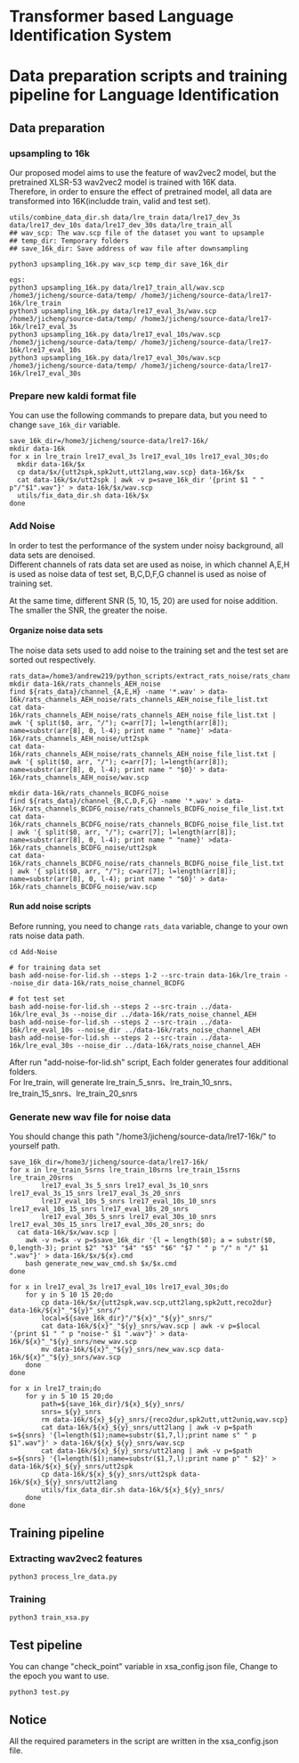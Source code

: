# Transformer based Language Identification System
# Data preparation scripts and training pipeline for Language Identification

## Data preparation
### upsampling to 16k
Our proposed model aims to use the feature of wav2vec2 model, but the pretrained XLSR-53 wav2vec2 model is trained with 16K data. <br>
Therefore, in order to ensure the effect of pretrained model, all data are transformed into 16K(includde train, valid and test set).

```
utils/combine_data_dir.sh data/lre_train data/lre17_dev_3s data/lre17_dev_10s data/lre17_dev_30s data/lre_train_all
## wav_scp: The wav.scp file of the dataset you want to upsample
## temp_dir: Temporary folders
## save_16k_dir: Save address of wav file after downsampling

python3 upsampling_16k.py wav_scp temp_dir save_16k_dir

egs:
python3 upsampling_16k.py data/lre17_train_all/wav.scp /home3/jicheng/source-data/temp/ /home3/jicheng/source-data/lre17-16k/lre_train
python3 upsampling_16k.py data/lre17_eval_3s/wav.scp /home3/jicheng/source-data/temp/ /home3/jicheng/source-data/lre17-16k/lre17_eval_3s
python3 upsampling_16k.py data/lre17_eval_10s/wav.scp /home3/jicheng/source-data/temp/ /home3/jicheng/source-data/lre17-16k/lre17_eval_10s
python3 upsampling_16k.py data/lre17_eval_30s/wav.scp /home3/jicheng/source-data/temp/ /home3/jicheng/source-data/lre17-16k/lre17_eval_30s
```


### Prepare new kaldi format file
You can use the following commands to prepare data, but you need to change ```save_16k_dir``` variable.
```
save_16k_dir=/home3/jicheng/source-data/lre17-16k/
mkdir data-16k
for x in lre_train lre17_eval_3s lre17_eval_10s lre17_eval_30s;do
  mkdir data-16k/$x
  cp data/$x/{utt2spk,spk2utt,utt2lang,wav.scp} data-16k/$x
  cat data-16k/$x/utt2spk | awk -v p=save_16k_dir '{print $1 " " p"/"$1".wav"}' > data-16k/$x/wav.scp
  utils/fix_data_dir.sh data-16k/$x
done
```

### Add Noise
In order to test the performance of the system under noisy background, all data sets are denoised.<br>
Different channels of rats data set are used as noise, in which channel A,E,H is used as noise data of test set, B,C,D,F,G channel is used as noise of training set.

At the same time, different SNR (5, 10, 15, 20) are used for noise addition.<br>
The smaller the SNR, the greater the noise.<br>

#### Organize noise data sets
The noise data sets used to add noise to the training set and the test set are sorted out respectively.
```
rats_data=/home3/andrew219/python_scripts/extract_rats_noise/rats_channels/
mkdir data-16k/rats_channels_AEH_noise
find ${rats_data}/channel_{A,E,H} -name '*.wav' > data-16k/rats_channels_AEH_noise/rats_channels_AEH_noise_file_list.txt
cat data-16k/rats_channels_AEH_noise/rats_channels_AEH_noise_file_list.txt | awk '{ split($0, arr, "/"); c=arr[7]; l=length(arr[8]); name=substr(arr[8], 0, l-4); print name " "name}' >data-16k/rats_channels_AEH_noise/utt2spk
cat data-16k/rats_channels_AEH_noise/rats_channels_AEH_noise_file_list.txt | awk '{ split($0, arr, "/"); c=arr[7]; l=length(arr[8]); name=substr(arr[8], 0, l-4); print name " "$0}' > data-16k/rats_channels_AEH_noise/wav.scp

mkdir data-16k/rats_channels_BCDFG_noise
find ${rats_data}/channel_{B,C,D,F,G} -name '*.wav' > data-16k/rats_channels_BCDFG_noise/rats_channels_BCDFG_noise_file_list.txt
cat data-16k/rats_channels_BCDFG_noise/rats_channels_BCDFG_noise_file_list.txt | awk '{ split($0, arr, "/"); c=arr[7]; l=length(arr[8]); name=substr(arr[8], 0, l-4); print name " "name}' >data-16k/rats_channels_BCDFG_noise/utt2spk
cat data-16k/rats_channels_BCDFG_noise/rats_channels_BCDFG_noise_file_list.txt | awk '{ split($0, arr, "/"); c=arr[7]; l=length(arr[8]); name=substr(arr[8], 0, l-4); print name " "$0}' > data-16k/rats_channels_BCDFG_noise/wav.scp
```
#### Run add noise scripts
Before running, you need to change ```rats_data``` variable, change to your own rats noise data path.

```
cd Add-Noise

# for training data set
bash add-noise-for-lid.sh --steps 1-2 --src-train data-16k/lre_train --noise_dir data-16k/rats_noise_channel_BCDFG

# fot test set
bash add-noise-for-lid.sh --steps 2 --src-train ../data-16k/lre_eval_3s --noise_dir ../data-16k/rats_noise_channel_AEH
bash add-noise-for-lid.sh --steps 2 --src-train ../data-16k/lre_eval_10s --noise_dir ../data-16k/rats_noise_channel_AEH
bash add-noise-for-lid.sh --steps 2 --src-train ../data-16k/lre_eval_30s --noise_dir ../data-16k/rats_noise_channel_AEH
```
After run "add-noise-for-lid.sh" script, Each folder generates four additional folders.<br>
For lre_train, will generate lre_train_5_snrs、lre_train_10_snrs、lre_train_15_snrs、lre_train_20_snrs

### Generate new wav file for noise data

You should change this path "/home3/jicheng/source-data/lre17-16k/" to yourself path.
```
save_16k_dir=/home3/jicheng/source-data/lre17-16k/
for x in lre_train_5srns lre_train_10srns lre_train_15srns lre_train_20srns 
        lre17_eval_3s_5_snrs lre17_eval_3s_10_snrs lre17_eval_3s_15_snrs lre17_eval_3s_20_snrs 
        lre17_eval_10s_5_snrs lre17_eval_10s_10_snrs lre17_eval_10s_15_snrs lre17_eval_10s_20_snrs 
        lre17_eval_30s_5_snrs lre17_eval_30s_10_snrs lre17_eval_30s_15_snrs lre17_eval_30s_20_snrs; do
  cat data-16k/$x/wav.scp | 
    awk -v n=$x -v p=$save_16k_dir '{l = length($0); a = substr($0, 0,length-3); print $2" "$3" "$4" "$5" "$6" "$7 " " p "/" n "/" $1 ".wav"}' > data-16k/$x/${x}.cmd
    bash generate_new_wav_cmd.sh $x/$x.cmd
done

for x in lre17_eval_3s lre17_eval_10s lre17_eval_30s;do
    for y in 5 10 15 20;do
        cp data-16k/$x/{utt2spk,wav.scp,utt2lang,spk2utt,reco2dur} data-16k/${x}"_"${y}"_snrs/"
        local=${save_16k_dir}"/"${x}"_"${y}"_snrs/"
        cat data-16k/${x}"_"${y}_snrs/wav.scp | awk -v p=$local '{print $1 " " p "noise-" $1 ".wav"}' > data-16k/${x}"_"${y}_snrs/new_wav.scp
        mv data-16k/${x}"_"${y}_snrs/new_wav.scp data-16k/${x}"_"${y}_snrs/wav.scp
    done
done

for x in lre17_train;do
    for y in 5 10 15 20;do
        path=${save_16k_dir}/${x}_${y}_snrs/
        snrs=_${y}_snrs
        rm data-16k/${x}_${y}_snrs/{reco2dur,spk2utt,utt2uniq,wav.scp}
        cat data-16k/${x}_${y}_snrs/utt2lang | awk -v p=$path s=${snrs} '{l=length($1);name=substr($1,7,l);print name s" " p $1".wav"}' > data-16k/${x}_${y}_snrs/wav.scp
        cat data-16k/${x}_${y}_snrs/utt2lang | awk -v p=$path s=${snrs} '{l=length($1);name=substr($1,7,l);print name p" " $2}' > data-16k/${x}_${y}_snrs/utt2spk
        cp data-16k/${x}_${y}_snrs/utt2spk data-16k/${x}_${y}_snrs/utt2lang
        utils/fix_data_dir.sh data-16k/${x}_${y}_snrs/
    done
done
```

## Training pipeline
### Extracting wav2vec2 features

```
python3 process_lre_data.py
```
### Training
```
python3 train_xsa.py
```
## Test pipeline
You can change "check_point" variable in xsa_config.json file, Change to the epoch you want to use.
```
python3 test.py
```

## Notice
All the required parameters in the script are written in the xsa_config.json file.
